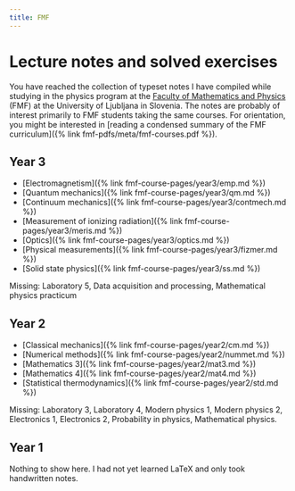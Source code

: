 ```yaml
---
title: FMF
---
```

# Lecture notes and solved exercises
You have reached the collection of typeset notes I have compiled while studying in the physics program at the [Faculty of Mathematics and Physics](https://www.fmf.uni-lj.si/en/) (FMF) at the University of Ljubljana in Slovenia.
The notes are probably of interest primarily to FMF students taking the same courses.
For orientation, you might be interested in [reading a condensed summary of the FMF curriculum]({% link fmf-pdfs/meta/fmf-courses.pdf %}).

## Year 3
- [Electromagnetism]({% link fmf-course-pages/year3/emp.md %})
- [Quantum mechanics]({% link fmf-course-pages/year3/qm.md %})
- [Continuum mechanics]({% link fmf-course-pages/year3/contmech.md %})
- [Measurement of ionizing radiation]({% link fmf-course-pages/year3/meris.md %})
- [Optics]({% link fmf-course-pages/year3/optics.md %})
- [Physical measurements]({% link fmf-course-pages/year3/fizmer.md %})
- [Solid state physics]({% link fmf-course-pages/year3/ss.md %})

Missing: Laboratory 5, Data acquisition and processing, Mathematical physics practicum

## Year 2
- [Classical mechanics]({% link fmf-course-pages/year2/cm.md %})
- [Numerical methods]({% link fmf-course-pages/year2/nummet.md %})
- [Mathematics 3]({% link fmf-course-pages/year2/mat3.md %})
- [Mathematics 4]({% link fmf-course-pages/year2/mat4.md %})
- [Statistical thermodynamics]({% link fmf-course-pages/year2/std.md %})

Missing: Laboratory 3, Laboratory 4, Modern physics 1, Modern physics 2, Electronics 1, Electronics 2, Probability in physics, Mathematical physics.

## Year 1
Nothing to show here. I had not yet learned LaTeX and only took handwritten notes.
